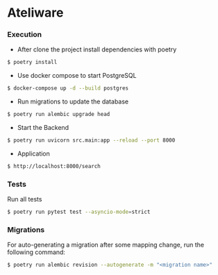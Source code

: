 # Ateliware



### Execution

- After clone the project install dependencies with poetry

```sh
$ poetry install
```

- Use docker compose to start PostgreSQL

```sh
$ docker-compose up -d --build postgres
```

- Run migrations to update the database

```sh
$ poetry run alembic upgrade head
```

- Start the Backend

```sh
$ poetry run uvicorn src.main:app --reload --port 8000
```


- Application
```sh
$ http://localhost:8000/search
```

### Tests
Run all tests
````sh
$ poetry run pytest test --asyncio-mode=strict
````


### Migrations

For auto-generating a migration after some mapping change, run the following command:

```sh
$ poetry run alembic revision --autogenerate -m "<migration name>"
```